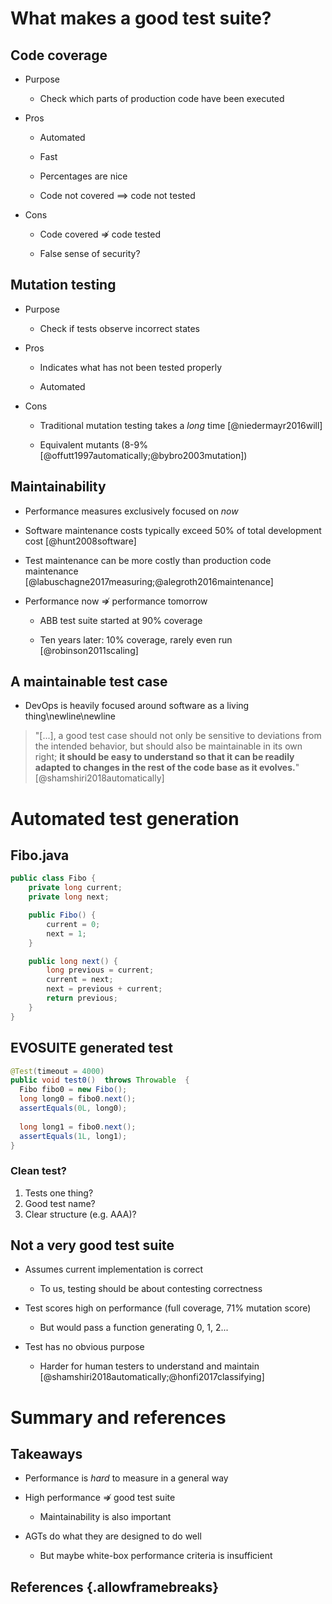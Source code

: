 # What makes a good test suite?

## Code coverage

* Purpose

    - Check which parts of production code have been executed

* Pros

    - Automated

    - Fast

    - Percentages are nice

    - Code not covered $\implies$ code not tested

* Cons

    - Code covered $\not \Rightarrow$ code tested

    - False sense of security?

## Mutation testing

* Purpose

    - Check if tests observe incorrect states

* Pros

    - Indicates what has not been tested properly

    - Automated

* Cons

    - Traditional mutation testing takes a _long_ time [@niedermayr2016will]

    - Equivalent mutants (8-9% [@offutt1997automatically;@bybro2003mutation]) 

## Maintainability

* Performance measures exclusively focused on _now_

* Software maintenance costs typically exceed 50% of total development cost [@hunt2008software]

* Test maintenance can be more costly than production code maintenance [@labuschagne2017measuring;@alegroth2016maintenance]

* Performance now $\not \Rightarrow$ performance tomorrow

    - ABB test suite started at 90% coverage

    - Ten years later: 10% coverage, rarely even run [@robinson2011scaling]

## A maintainable test case

* DevOps is heavily focused around software as a living thing\newline\newline

> "[...], a good test case should not only be sensitive to deviations from
> the intended behavior, but should also be maintainable in its own right;
> **it should be easy to understand so that it can be readily adapted to changes in
> the rest of the code base as it evolves.**" [@shamshiri2018automatically]

# Automated test generation

## Fibo.java

```java
public class Fibo {
    private long current;
    private long next;

    public Fibo() {
        current = 0;
        next = 1;
    }

    public long next() {
        long previous = current;
        current = next;
        next = previous + current;
        return previous;
    }
}
```

## EVOSUITE generated test

```java
@Test(timeout = 4000)
public void test0()  throws Throwable  {
  Fibo fibo0 = new Fibo();
  long long0 = fibo0.next();
  assertEquals(0L, long0);
  
  long long1 = fibo0.next();
  assertEquals(1L, long1);
}
```

### Clean test?
1. Tests one thing?
2. Good test name?
3. Clear structure (e.g. AAA)?


## Not a very good test suite

* Assumes current implementation is correct
    
    - To us, testing should be about contesting correctness

* Test scores high on performance (full coverage, 71%
  mutation score)

    - But would pass a function generating 0, 1, 2...

* Test has no obvious purpose

    - Harder for human testers to understand and maintain [@shamshiri2018automatically;@honfi2017classifying]

# Summary and references

## Takeaways

* Performance is _hard_ to measure in a general way

* High performance $\not \Rightarrow$ good test suite

    - Maintainability is also important

* AGTs do what they are designed to do well

    - But maybe white-box performance criteria is insufficient


## References {.allowframebreaks} 
